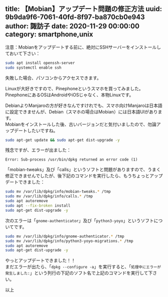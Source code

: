 title: 【Mobian】アップデート問題の修正方法
uuid: 9b9da9f6-7061-40fd-8f97-ba870cb0e943
author: 諏訪子
date: 2020-11-29 00:00:00
category: smartphone,unix
----
注意：Mobianをアップデートする前に、絶対にSSHサーバーをインストールしておいて下さい：

```sh
sudo apt install openssh-server
sudo systemctl enable ssh
```

失敗した場合、パソコンからアクセスできます。

Linuxが大好きですので、Pinephoneというスマホを買ってみました。\
PinephoneにあるOSはAndroidやiOSじゃなく、本物Linuxです。

DebianよりManjaroの方が好きなんですけれでも、スマホ向けManjaroは日本語に設定できませんが、Debian（スマホの場合はMobian）には日本語UIがあります。\
Mobianをインストールした後、古いバージョンだと気付いましたので、勿論アップデートしたいですね。

```sh
sudo apt-get update && sudo apt-get dist-upgrade -y
```

残念ですが、エラーが出ました：

```
Error: Sub-process /usr/bin/dpkg returned an error code (1)
```

「mobian-tweaks」及び「calls」というソフトと問題がありますので、うまく修正できませんでしたが、後下記のコマンドを実行したら、もうちょっとアップデートできました：

```sh
sudo mv /var/lib/dpkg/info/mobian-tweaks.* /tmp
sudo mv /var/lib/dpkg/info/calls.* /tmp
sudo apt autoremove
sudo apt --fix-broken install
sudo apt-get dist-upgrade -y
```

次のエラーは「`gnome-authenticator`」及び「`python3-yoyo`」というソフトについてです。

```sh
sudo mv /var/lib/dpkg/info/gnome-authenticator.* /tmp
sudo mv /var/lib/dpkg/info/python3-yoyo-migrations.* /tmp
sudo apt autoremove
sudo apt-get dist-upgrade -y
```

やっとアップデートできました！！\
まだエラーが出たら、「`dpkg --configure -a`」を実行すると、「`処理中にエラーが発生しました:`」という列行の下記のソフト名で上記のコマンドを実行して下さい。

以上
